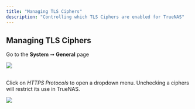 ```yaml
---
title: "Managing TLS Ciphers"
description: "Controlling which TLS Ciphers are enabled for TrueNAS"
---
```


## Managing TLS Ciphers

Go to the **System** ➞ **General** page

<img src="/images/TN-12.0-TLS-1.PNG">
<br><br>

Click on *HTTPS Protocols* to open a dropdown menu.  Unchecking a ciphers will restrict its use in TrueNAS.

<img src="/images/TN-12.0-TLS-1.PNG">
<br><br>
